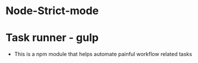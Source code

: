 # Node-Strict-mode

# Task runner - gulp
* This is a npm module that helps automate painful workflow related tasks
